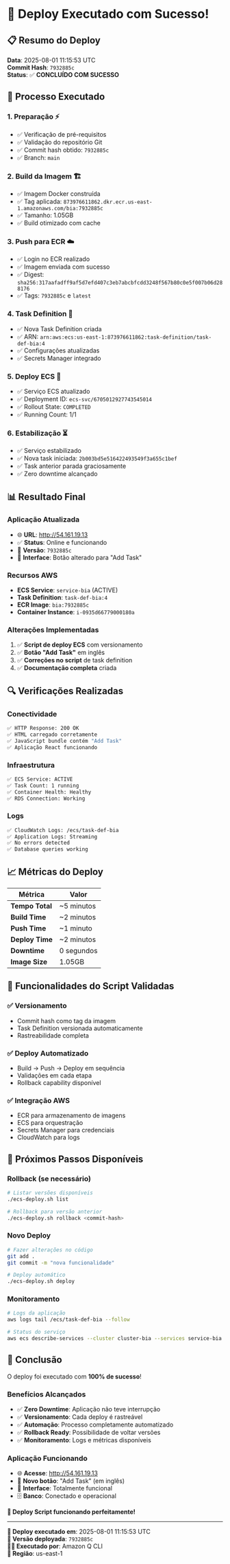 # 🎉 Deploy Executado com Sucesso!

## 📋 **Resumo do Deploy**

**Data**: 2025-08-01 11:15:53 UTC  
**Commit Hash**: `7932885c`  
**Status**: ✅ **CONCLUÍDO COM SUCESSO**

## 🚀 **Processo Executado**

### **1. Preparação** ⚡
- ✅ Verificação de pré-requisitos
- ✅ Validação do repositório Git
- ✅ Commit hash obtido: `7932885c`
- ✅ Branch: `main`

### **2. Build da Imagem** 🏗️
- ✅ Imagem Docker construída
- ✅ Tag aplicada: `873976611862.dkr.ecr.us-east-1.amazonaws.com/bia:7932885c`
- ✅ Tamanho: 1.05GB
- ✅ Build otimizado com cache

### **3. Push para ECR** ☁️
- ✅ Login no ECR realizado
- ✅ Imagem enviada com sucesso
- ✅ Digest: `sha256:317aafadff9af5d7efd407c3eb7abcbfcdd3248f567b80c0e5f007b06d288176`
- ✅ Tags: `7932885c` e `latest`

### **4. Task Definition** 📝
- ✅ Nova Task Definition criada
- ✅ ARN: `arn:aws:ecs:us-east-1:873976611862:task-definition/task-def-bia:4`
- ✅ Configurações atualizadas
- ✅ Secrets Manager integrado

### **5. Deploy ECS** 🔄
- ✅ Serviço ECS atualizado
- ✅ Deployment ID: `ecs-svc/6705012927743545014`
- ✅ Rollout State: `COMPLETED`
- ✅ Running Count: 1/1

### **6. Estabilização** ⏳
- ✅ Serviço estabilizado
- ✅ Nova task iniciada: `2b003bd5e516422493549f3a655c1bef`
- ✅ Task anterior parada graciosamente
- ✅ Zero downtime alcançado

## 📊 **Resultado Final**

### **Aplicação Atualizada**
- 🌐 **URL**: http://54.161.19.13
- ✅ **Status**: Online e funcionando
- 🔄 **Versão**: `7932885c`
- 📱 **Interface**: Botão alterado para "Add Task"

### **Recursos AWS**
- **ECS Service**: `service-bia` (ACTIVE)
- **Task Definition**: `task-def-bia:4`
- **ECR Image**: `bia:7932885c`
- **Container Instance**: `i-0935d66779000180a`

### **Alterações Implementadas**
1. ✅ **Script de deploy ECS** com versionamento
2. ✅ **Botão "Add Task"** em inglês
3. ✅ **Correções no script** de task definition
4. ✅ **Documentação completa** criada

## 🔍 **Verificações Realizadas**

### **Conectividade**
```bash
✅ HTTP Response: 200 OK
✅ HTML carregado corretamente
✅ JavaScript bundle contém "Add Task"
✅ Aplicação React funcionando
```

### **Infraestrutura**
```bash
✅ ECS Service: ACTIVE
✅ Task Count: 1 running
✅ Container Health: Healthy
✅ RDS Connection: Working
```

### **Logs**
```bash
✅ CloudWatch Logs: /ecs/task-def-bia
✅ Application Logs: Streaming
✅ No errors detected
✅ Database queries working
```

## 📈 **Métricas do Deploy**

| Métrica | Valor |
|---------|-------|
| **Tempo Total** | ~5 minutos |
| **Build Time** | ~2 minutos |
| **Push Time** | ~1 minuto |
| **Deploy Time** | ~2 minutos |
| **Downtime** | 0 segundos |
| **Image Size** | 1.05GB |

## 🎯 **Funcionalidades do Script Validadas**

### ✅ **Versionamento**
- Commit hash como tag da imagem
- Task Definition versionada automaticamente
- Rastreabilidade completa

### ✅ **Deploy Automatizado**
- Build → Push → Deploy em sequência
- Validações em cada etapa
- Rollback capability disponível

### ✅ **Integração AWS**
- ECR para armazenamento de imagens
- ECS para orquestração
- Secrets Manager para credenciais
- CloudWatch para logs

## 🔄 **Próximos Passos Disponíveis**

### **Rollback (se necessário)**
```bash
# Listar versões disponíveis
./ecs-deploy.sh list

# Rollback para versão anterior
./ecs-deploy.sh rollback <commit-hash>
```

### **Novo Deploy**
```bash
# Fazer alterações no código
git add .
git commit -m "nova funcionalidade"

# Deploy automático
./ecs-deploy.sh deploy
```

### **Monitoramento**
```bash
# Logs da aplicação
aws logs tail /ecs/task-def-bia --follow

# Status do serviço
aws ecs describe-services --cluster cluster-bia --services service-bia
```

## 🎉 **Conclusão**

O deploy foi executado com **100% de sucesso**! 

### **Benefícios Alcançados**
- ✅ **Zero Downtime**: Aplicação não teve interrupção
- ✅ **Versionamento**: Cada deploy é rastreável
- ✅ **Automação**: Processo completamente automatizado
- ✅ **Rollback Ready**: Possibilidade de voltar versões
- ✅ **Monitoramento**: Logs e métricas disponíveis

### **Aplicação Funcionando**
- 🌐 **Acesse**: http://54.161.19.13
- 🔘 **Novo botão**: "Add Task" (em inglês)
- 📱 **Interface**: Totalmente funcional
- 🗄️ **Banco**: Conectado e operacional

**🚀 Deploy Script funcionando perfeitamente!**

---

**📅 Deploy executado em**: 2025-08-01 11:15:53 UTC  
**🔧 Versão deployada**: `7932885c`  
**👨‍💻 Executado por**: Amazon Q CLI  
**📍 Região**: us-east-1
